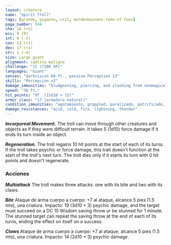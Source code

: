 ```yaml
---
layout: creature
name: "Spirit Troll"
tags: [grande, gigante, cr11, mordenkainens-tome-of-foes]
page_number: 244
cha: 16 (+3)
wis: 9 (0)
int: 8 (-1)
con: 13 (+1)
dex: 17 (+3)
str: 1 (-4)
size: Large giant
alignment: caótico maligno
challenge: "11 (7200 XP)"
languages: "Giant"
senses: "darkvision 60 ft., passive Perception 13"
skills: "Percepción +3"
damage_immunities: "bludgeoning, piercing, and slashing from nonmagical attacks"
speed: "30 ft."
hit_points: "97  (15d10 + 15)"
armor_class: "17 (armadura natural)"
condition_immunities: "agotamiento, grappled, paralizado, petrificado, prone, restrained, unconscious"
damage_resistances: "acid, cold, fire, lightning, thunder"
---
```


***Incorporeal Movement.*** The troll can move through other creatures and objects as if they were difficult terrain. It takes 5 (1d10) force damage if it ends its turn inside an object.

***Regeneration.*** The troll regains 10 hit points at the start of each of its turns. If the troll takes psychic or force damage, this trait doesn't function at the start of the troll's next turn. The troll dies only if it starts its turn with 0 hit points and doesn't regenerate.

### Acciones

***Multiattack*** The troll makes three attacks: one with its bite and two with its claws.

***Bite*** Ataque de arma cuerpo a cuerpo: +7 al ataque, alcance 5 pies (1.5 mts), una criatura. Impacto: 19 (3d10 + 3) psychic damage, and the target must succeed on a DC 15 Wisdom saving throw or be stunned for 1 minute. The stunned target can repeat the saving throw at the end of each of its turns, ending the effect on itself on a success.

***Claws*** Ataque de arma cuerpo a cuerpo: +7 al ataque, alcance 5 pies (1.5 mts), una criatura. Impacto: 14 (2d10 + 3) psychic damage.
